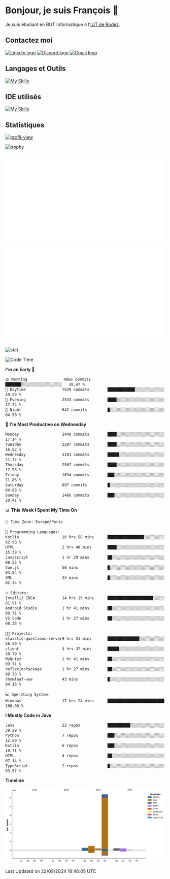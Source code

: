 # Bonjour, je suis François 👋

Je suis étudiant en BUT Informatique à l'[IUT de Rodez](https://iut-rodez.fr).

## Contactez moi

<p>
<a href="https://www.linkedin.com/in/fran%C3%A7ois-de-saint-palais-00985327a/" target="blank"><img src="https://img.shields.io/badge/LinkedIn-0077B5?style=for-the-badge&logo=linkedin&logoColor=white" alt="Linkdin logo"/></a>
<a href="https://discord.gg/francis389" target="blank"><img src="https://img.shields.io/badge/Discord-7289DA?style=for-the-badge&logo=discord&logoColor=white" alt="Discord logo" /></a>
<a href="mailto:francois-sp@gmx.fr" target="blank"><img src="https://img.shields.io/badge/Gmail-D14836?style=for-the-badge&logo=gmail&logoColor=white" alt="Gmail logo"/></a> 
</p>

## Langages et Outils

[![My Skills](https://skillicons.dev/icons?i=java,py,kotlin,spring,git,html,css,sass,svelte,vue,angular,react,bootstrap,ts,jquery,js,php,mysql,sqlite,grafana,linux,windows,figma,postman)](https://skillicons.dev)

## IDE utilisés

[![My Skills](https://skillicons.dev/icons?i=idea,phpstorm,pycharm,androidstudio,vscode,webstorm,eclipse)](https://skillicons.dev)

## Statistiques

[![profil-view](https://komarev.com/ghpvc/?username=francois389&label=Profile%20views&color=0e75b6&style=flat)](https://github.com/ryo-ma/github-profile-trophy)

![trophy](https://github-profile-trophy.vercel.app/?username=Francois389&theme=onedark&column=-1)

![top-lang](https://raw.githubusercontent.com/Francois389/github-stat/master/generated/languages.svg#gh-dark-mode-only)
![](https://raw.githubusercontent.com/Francois389/github-stat/master/generated/overview.svg#gh-dark-mode-only)

![stat](https://github-readme-stats.vercel.app/api?username=francois389&show_icons=true&locale=fr&theme=onedark)

<!--START_SECTION:waka-->
![Code Time](http://img.shields.io/badge/Code%20Time-344%20hrs%208%20mins-blue)

**I'm an Early 🐤** 

```text
🌞 Morning                4066 commits        ███████░░░░░░░░░░░░░░░░░░   28.47 % 
🌆 Daytime                7039 commits        ████████████░░░░░░░░░░░░░   49.29 % 
🌃 Evening                2533 commits        ████░░░░░░░░░░░░░░░░░░░░░   17.74 % 
🌙 Night                  642 commits         █░░░░░░░░░░░░░░░░░░░░░░░░   04.50 % 
```
📅 **I'm Most Productive on Wednesday** 

```text
Monday                   2448 commits        ████░░░░░░░░░░░░░░░░░░░░░   17.14 % 
Tuesday                  2287 commits        ████░░░░░░░░░░░░░░░░░░░░░   16.02 % 
Wednesday                3101 commits        █████░░░░░░░░░░░░░░░░░░░░   21.72 % 
Thursday                 2567 commits        ████░░░░░░░░░░░░░░░░░░░░░   17.98 % 
Friday                   1694 commits        ███░░░░░░░░░░░░░░░░░░░░░░   11.86 % 
Saturday                 697 commits         █░░░░░░░░░░░░░░░░░░░░░░░░   04.88 % 
Sunday                   1486 commits        ███░░░░░░░░░░░░░░░░░░░░░░   10.41 % 
```


📊 **This Week I Spent My Time On** 

```text
🕑︎ Time Zone: Europe/Paris

💬 Programming Languages: 
Kotlin                   10 hrs 58 mins      ████████████████░░░░░░░░░   62.98 % 
HTML                     2 hrs 40 mins       ████░░░░░░░░░░░░░░░░░░░░░   15.39 % 
JavaScript               1 hr 29 mins        ██░░░░░░░░░░░░░░░░░░░░░░░   08.55 % 
Vue.js                   50 mins             █░░░░░░░░░░░░░░░░░░░░░░░░   04.84 % 
XML                      24 mins             █░░░░░░░░░░░░░░░░░░░░░░░░   02.34 % 

🔥 Editors: 
IntelliJ IDEA            14 hrs 15 mins      ████████████████████░░░░░   81.91 % 
Android Studio           1 hr 41 mins        ██░░░░░░░░░░░░░░░░░░░░░░░   09.71 % 
VS Code                  1 hr 27 mins        ██░░░░░░░░░░░░░░░░░░░░░░░   08.38 % 

🐱‍💻 Projects: 
elaastic-questions-server9 hrs 51 mins       ██████████████░░░░░░░░░░░   56.59 % 
client                   3 hrs 37 mins       █████░░░░░░░░░░░░░░░░░░░░   20.79 % 
MyQuizz                  1 hr 41 mins        ██░░░░░░░░░░░░░░░░░░░░░░░   09.71 % 
reflexionPackage         1 hr 27 mins        ██░░░░░░░░░░░░░░░░░░░░░░░   08.38 % 
thymleaf-vue             43 mins             █░░░░░░░░░░░░░░░░░░░░░░░░   04.16 % 

💻 Operating System: 
Windows                  17 hrs 24 mins      █████████████████████████   100.00 % 
```

**I Mostly Code in Java** 

```text
Java                     22 repos            ██████████░░░░░░░░░░░░░░░   39.29 % 
Python                   7 repos             ███░░░░░░░░░░░░░░░░░░░░░░   12.50 % 
Kotlin                   6 repos             ███░░░░░░░░░░░░░░░░░░░░░░   10.71 % 
HTML                     4 repos             ██░░░░░░░░░░░░░░░░░░░░░░░   07.14 % 
TypeScript               2 repos             █░░░░░░░░░░░░░░░░░░░░░░░░   03.57 % 
```



**Timeline**

![Lines of Code chart](https://raw.githubusercontent.com/Francois389/Francois389/main/assets/bar_graph.png)


 Last Updated on 22/09/2024 18:46:05 UTC
<!--END_SECTION:waka-->

